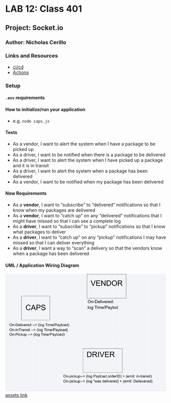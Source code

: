 # LAB 12: Class 401

## Project: Socket.io

### Author: Nicholas Cerillo

### Links and Resources

- [ci/cd](https://github.com/nacerillo/caps)
- [Actions]()

### Setup

#### `.env` requirements

#### How to initialize/run your application

- e.g. `node caps.js`

#### Tests

- As a vendor, I want to alert the system when I have a package to be picked up
- As a driver, I want to be notified when there is a package to be delivered
- As a driver, I want to alert the system when I have picked up a package and it is in transit
- As a driver, I want to alert the system when a package has been delivered
- As a vendor, I want to be notified when my package has been delivered

#### New Requirements

- As a **vendor**, I want to “subscribe” to “delivered” notifications so that I know when my packages are delivered
- As a **vendor**, I want to “catch up” on any “delivered” notifications that I might have missed so that I can see a complete log
- As a **driver**, I want to “subscribe” to “pickup” notifications so that I know what packages to deliver
- As a **driver**, I want to “catch up” on any “pickup” notifications I may have missed so that I can deliver everything
- As a **driver**, I want a way to “scan” a delivery so that the vendors know when a package has been delivered

#### UML / Application Wiring Diagram

![alt text](https://github.com/nacerillo/caps/blob/dev/assets/Screen%20Shot%202021-05-03%20at%204.22.32%20PM.png)
[assets link](https://github.com/nacerillo/caps/blob/dev/assets/Screen%20Shot%202021-05-03%20at%204.22.32%20PM.png)
